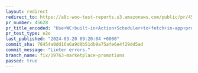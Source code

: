 ```yaml
---
layout: redirect
redirect_to: https://a8c-woo-test-reports.s3.amazonaws.com/public/pr/45628/e2e/index.html
pr_number: 45628
pr_title_encoded: "Use+WC+built-in+Action+Scheduler+to+fetch+in-app+promotions"
pr_test_type: e2e
last_published: "2024-03-20 09:20:04 +0000"
commit_sha: 78454a0dd16a6a9d0b51db9a75afe6e4f29dd5ad
commit_message: "Linter errors."
branch_name: fix/19763-marketplace-promotions
passed: true
---
```

